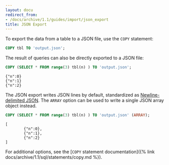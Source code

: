 ```yaml
---
layout: docu
redirect_from:
- /docs/archive/1.1/guides/import/json_export
title: JSON Export
---
```


To export the data from a table to a JSON file, use the `COPY` statement:

```sql
COPY tbl TO 'output.json';
```

The result of queries can also be directly exported to a JSON file:

```sql
COPY (SELECT * FROM range(3) tbl(n) ) TO 'output.json';
```
```
{"n":0}
{"n":1}
{"n":2}
```

The JSON export writes JSON lines by default, standardized as [Newline-delimited JSON](https://en.wikipedia.org/wiki/JSON_streaming#NDJSON).
The `ARRAY` option can be used to write a single JSON array object instead.

```sql
COPY (SELECT * FROM range(3) tbl(n) ) TO 'output.json' (ARRAY);
```
```
[
        {"n":0},
        {"n":1},
        {"n":2}
]
```

For additional options, see the [`COPY` statement documentation]({% link docs/archive/1.1/sql/statements/copy.md %}).
